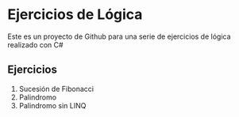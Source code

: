 # Ejercicios de Lógica 
Este es un proyecto de Github para una serie de ejercicios de lógica realizado con C#


## Ejercicios
1. Sucesión de Fibonacci
2. Palindromo
3. Palindromo sin LINQ